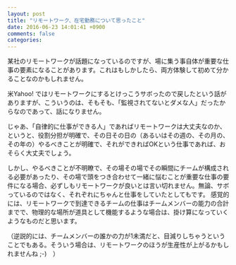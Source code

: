 ```yaml
---
layout: post
title: "リモートワーク、在宅勤務について思ったこと"
date: 2016-06-23 14:01:41 +0900
comments: false
categories:
---
```


某社のリモートワークが話題になっているのですが、場に集う事自体が重要な仕事の要素になることがあります。これはもしかしたら、両方体験して初めて分かることなのかもしれません。

米Yahoo! ではリモートワークにするとけっこうサボったので戻したという話がありますが、こういうのは、そもそも、「監視されてないとダメな人」だったからなのであって、話になりません。

じゃあ、「自律的に仕事ができる人」であればリモートワークは大丈夫なのか、というと、役割分担が明確で、その日その日の（あるいはその週の、その月の、その年の）やるべきことが明確で、それができればOKという仕事であれば、おそらく大丈夫でしょう。

<!-- more -->


しかし、やるべきことが不明瞭で、その場その場でその瞬間にチームが構成される必要があったり、その場で頭をつき合わせて一緒に悩むことが重要な仕事の要件になる場合、必ずしもリモートワークが良いとは言い切れません。無論、サボっているのではなく、それぞれにちゃんと仕事をしていたとしてもです。
感覚的には、リモートワークで到達できるチームの仕事はチームメンバーの能力の合計までで、物理的な場所が道具として機能するような場合は、掛け算になっていくようなものだと思います。

（逆説的には、チームメンバーの誰かの力が1未満だと、目減りしちゃうということでもある。そういう場合は、リモートワークのほうが生産性が上がるかもしれませんね ;-)　）

